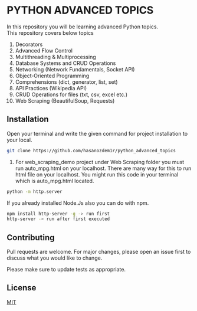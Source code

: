 # PYTHON ADVANCED TOPICS
In this repository you will be learning advanced Python topics.  
This repository covers below topics
1. Decorators
2. Advanced Flow Control
3. Multithreading & Multiprocessing
4. Database Systems and CRUD Operations
5. Networking (Network Fundamentals, Socket API)
6. Object-Oriented Programming
7. Comprehensions (dict, generator, list, set)
8. API Practices (Wikipedia API)
9. CRUD Operations for files (txt, csv, excel etc.)
10. Web Scraping (BeautifulSoup, Requests)

## Installation
Open your terminal and write the given command for project installation to your local.
```bash
git clone https://github.com/hasanozdem1r/python_advanced_topics
```
1. For web_scraping_demo project under Web Scraping folder you must run auto_mpg.html on your localhost. There are many way for this to run html file on your localhost.
You might run this code in your terminal which is auto_mpg.html located.
```bash
python -m http.server
```
If you already installed Node.Js also you can do with npm.
```bash
npm install http-server -g -> run first
http-server -> run after first executed
```


## Contributing
Pull requests are welcome. For major changes, please open an issue first to discuss what you would like to change.

Please make sure to update tests as appropriate.

## License
[MIT](https://choosealicense.com/licenses/mit/)

